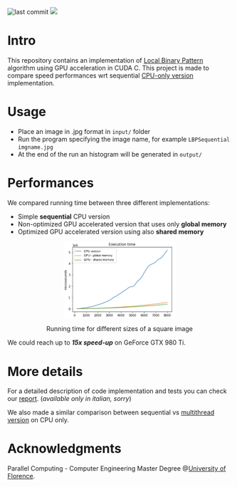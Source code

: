 ![last commit](https://img.shields.io/github/last-commit/sim-pez/PRNU)
![](https://img.shields.io/badge/Programming_Language-c++-blue.svg)

# Intro 

This repository contains an implementation of [Local Binary Pattern](https://en.wikipedia.org/wiki/Local_binary_patterns) algorithm using GPU acceleration in CUDA C. 
This project is made to compare speed performances wrt sequential [CPU-only version](https://github.com/MarcoSolarino/LBPSequential/tree/master) implementation.


# Usage

- Place an image in .jpg format in ```input/``` folder
- Run the program specifying the image name, for example ```LBPSequential imgname.jpg```
- At the end of the run an histogram will be generated in ```output/```

# Performances

We compared running time between three different implementations:
- Simple **sequential** CPU version
- Non-optimized GPU accelerated version that uses only **global memory**
- Optimized GPU accelerated version using also **shared memory**

<p align = "center">
<img src = "docs/running_t.png" width="50%">
</p>
<p align = "center">
Running time for different sizes of a square image
</p>


We could reach up to ***15x speed-up*** on GeForce GTX 980 Ti.


# More details
For a detailed description of code implementation and tests you can check our [report](/docs/report.pdf). (_available only in italian, sorry_)

We also made a similar comparison between sequential vs [multithread version](https://github.com/sim-pez/lbp_omp) on CPU only.


# Acknowledgments
Parallel Computing - Computer Engineering Master Degree @[University of Florence](https://www.unifi.it/changelang-eng.html).

